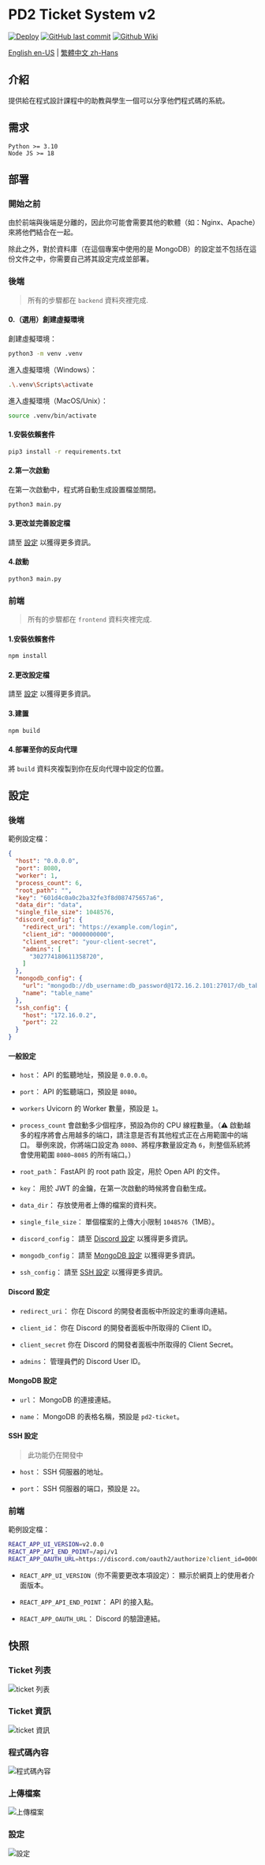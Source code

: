 # PD2 Ticket System v2
[![Deploy](https://github.com/zhihao1021/pd2-ticket-v2/actions/workflows/auto_deploy.yml/badge.svg)](https://github.com/zhihao1021/pd2-ticket-v2/actions/workflows/auto_deploy.yml)
[![GitHub last commit](https://img.shields.io/github/last-commit/zhihao1021/pd2-ticket-v2)](https://github.com/zhihao1021/pd2-ticket-v2/commit/master)
[![Github Wiki](https://img.shields.io/badge/Github-Wiki-blue)](https://github.com/zhihao1021/pd2-ticket-v2/wiki)


[English en-US](./README.md) |
[繁體中文 zh-Hans](./README.zh_Hans.md)


## 介紹
提供給在程式設計課程中的助教與學生一個可以分享他們程式碼的系統。


## 需求
```
Python >= 3.10
Node JS >= 18
```


## 部署
### 開始之前
由於前端與後端是分離的，因此你可能會需要其他的軟體（如：Nginx、Apache）來將他們結合在一起。

除此之外，對於資料庫（在這個專案中使用的是 MongoDB）的設定並不包括在這份文件之中，你需要自己將其設定完成並部署。


### 後端
> 所有的步驟都在 `backend` 資料夾裡完成.
#### 0.（選用）創建虛擬環境
創建虛擬環境：
```bash
python3 -m venv .venv
```

進入虛擬環境（Windows）：
```bash
.\.venv\Scripts\activate
```

進入虛擬環境（MacOS/Unix）：
```bash
source .venv/bin/activate
```

#### 1.安裝依賴套件
```bash
pip3 install -r requirements.txt
```

#### 2.第一次啟動
在第一次啟動中，程式將自動生成設置檔並關閉。
```bash
python3 main.py
```

#### 3.更改並完善設定檔
請至 [設定](#後端-1) 以獲得更多資訊。

#### 4.啟動
```bash
python3 main.py
```


### 前端
> 所有的步驟都在 `frontend` 資料夾裡完成.
#### 1.安裝依賴套件
```bash
npm install
```

#### 2.更改設定檔
請至 [設定](#前端-1) 以獲得更多資訊。

#### 3.建置
```bash
npm build
```

#### 4.部署至你的反向代理
將 `build` 資料夾複製到你在反向代理中設定的位置。


## 設定
### 後端
範例設定檔：
```json
{
  "host": "0.0.0.0",
  "port": 8080,
  "worker": 1,
  "process_count": 6,
  "root_path": "",
  "key": "601d4c0a0c2ba32fe3f8d087475657a6",
  "data_dir": "data",
  "single_file_size": 1048576,
  "discord_config": {
    "redirect_uri": "https://example.com/login",
    "client_id": "0000000000",
    "client_secret": "your-client-secret",
    "admins": [
      "302774180611358720",
    ]
  },
  "mongodb_config": {
    "url": "mongodb://db_username:db_password@172.16.2.101:27017/db_table",
    "name": "table_name"
  },
  "ssh_config": {
    "host": "172.16.0.2",
    "port": 22
  }
}
```

#### 一般設定
- `host`：
    API 的監聽地址，預設是 `0.0.0.0`。

- `port`：
    API 的監聽端口，預設是 `8080`。

- `workers`
    Uvicorn 的 Worker 數量，預設是 `1`。

- `process_count`
    會啟動多少個程序，預設為你的 CPU 線程數量。（⚠ 啟動越多的程序將會占用越多的端口，請注意是否有其他程式正在占用範圍中的端口。 舉例來說，你將端口設定為 `8080`、將程序數量設定為 `6`，則整個系統將會使用範圍 `8080~8085` 的所有端口。）

- `root_path`：
    FastAPI 的 root path 設定，用於 Open API 的文件。

- `key`：
    用於 JWT 的金鑰，在第一次啟動的時候將會自動生成。

- `data_dir`：
    存放使用者上傳的檔案的資料夾。

- `single_file_size`：
    單個檔案的上傳大小限制 `1048576`（1MB）。

- `discord_config`：
    請至 [Discord 設定](#discord-設定) 以獲得更多資訊。

- `mongodb_config`：
    請至 [MongoDB 設定](#mongodb-設定) 以獲得更多資訊。

- `ssh_config`：
    請至 [SSH 設定](#ssh-設定) 以獲得更多資訊。

#### Discord 設定
- `redirect_uri`：
    你在 Discord 的開發者面板中所設定的重導向連結。

- `client_id`：
    你在 Discord 的開發者面板中所取得的 Client ID。

- `client_secret`
    你在 Discord 的開發者面板中所取得的 Client Secret。

- `admins`：
    管理員們的 Discord User ID。

#### MongoDB 設定
- `url`：
    MongoDB 的連接連結。

- `name`：
    MongoDB 的表格名稱，預設是 `pd2-ticket`。

#### SSH 設定
> 此功能仍在開發中
- `host`：
    SSH 伺服器的地址。

- `port`：
    SSH 伺服器的端口，預設是 `22`。

### 前端
範例設定檔：
```bash
REACT_APP_UI_VERSION=v2.0.0
REACT_APP_API_END_POINT=/api/v1
REACT_APP_OAUTH_URL=https://discord.com/oauth2/authorize?client_id=000000&response_type=code&redirect_uri=https://example.com/login&scope=identify
```

- `REACT_APP_UI_VERSION`（你不需要更改本項設定）：
    顯示於網頁上的使用者介面版本。

- `REACT_APP_API_END_POINT`：
    API 的接入點。

- `REACT_APP_OAUTH_URL`：
    Discord 的驗證連結。


## 快照
### Ticket 列表
![ticket 列表](assets/Snapshot01.png)

### Ticket 資訊
![ticket 資訊](assets/Snapshot02.png)

### 程式碼內容
![程式碼內容](assets/Snapshot03.png)

### 上傳檔案
![上傳檔案](assets/Snapshot04.png)

### 設定
![設定](assets/Snapshot05.png)
